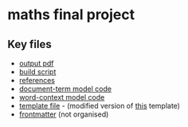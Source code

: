 # maths final project

## Key files
+ [output pdf](https://github.com/joelstrouts/degree-project/blob/main/main.pdf)
+ [build script](https://github.com/joelstrouts/project/blob/main/scripts/build)
+ [references](https://github.com/joelstrouts/project/blob/main/refs.bib)
+ [document-term model code](https://github.com/joelstrouts/degree-project/blob/main/code/document-term.py)
+ [word-context model code](https://github.com/joelstrouts/degree-project/blob/main/code/word-context.py)
+ [template file](https://github.com/joelstrouts/project/blob/main/ucetd.cls) - (modified version of [this](https://github.com/mvzink/ucetd-latex) template)
+ [frontmatter](https://github.com/joelstrouts/degree-project) (not organised)

